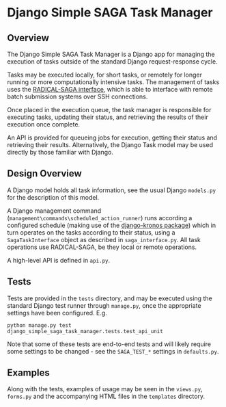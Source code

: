 Django Simple SAGA Task Manager
===============================

Overview
--------
The Django Simple SAGA Task Manager is a Django app for managing the
execution of tasks outside of the standard Django request-response cycle.

Tasks may be executed locally, for short tasks, or remotely for longer
running or more computationally intensive tasks. The management of tasks
uses the
[RADICAL-SAGA interface](http://radical-cybertools.github.io/saga-python/),
which is able to interface with remote batch submission systems over
SSH connections.

Once placed in the execution queue, the task manager is responsible for
executing tasks, updating their status, and retrieving the results of
their execution once complete.

An API is provided for queueing jobs for execution, getting their status
and retrieving their results. Alternatively, the Django Task model may
be used directly by those familiar with Django.

Design Overview
---------------

A Django model holds all task information, see the usual Django `models.py`
for the description of this model.

A Django management command (`management\commands\scheduled_action_runner`)
runs according a configured schedule (making use of the
[django-kronos package](https://github.com/jgorset/django-kronos)) which
in turn operates on the tasks according to their status, using a
`SagaTaskInterface` object as described in `saga_interface.py`.
All task operations use RADICAL-SAGA, be they local or remote operations.

A high-level API is defined in `api.py`.

Tests
-----
Tests are provided in the `tests` directory, and may be executed using
the standard Django test runner through `manage.py`, once the appropriate
settings have been configured. E.g.

    python manage.py test django_simple_saga_task_manager.tests.test_api_unit

Note that some of these tests are end-to-end tests and will likely require
some settings to be changed - see the `SAGA_TEST_*` settings in `defaults.py`.

Examples
--------
Along with the tests, examples of usage may be seen in the `views.py`,
`forms.py` and the accompanying HTML files in the `templates`
directory.

